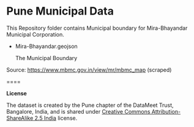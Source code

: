 Pune Municipal Data
====

This Repository folder contains Municipal boundary for Mira-Bhayandar Municipal Corporation.

* Mira-Bhayandar.geojson
 
	The Municipal Boundary

Source: https://www.mbmc.gov.in/view/mr/mbmc_map (scraped)

====

**License**

The dataset is created by the Pune chapter of the DataMeet Trust, Bangalore, India, and is shared under [Creative Commons Attribution-ShareAlike 2.5 India](http://creativecommons.org/licenses/by-sa/2.5/in/) license.